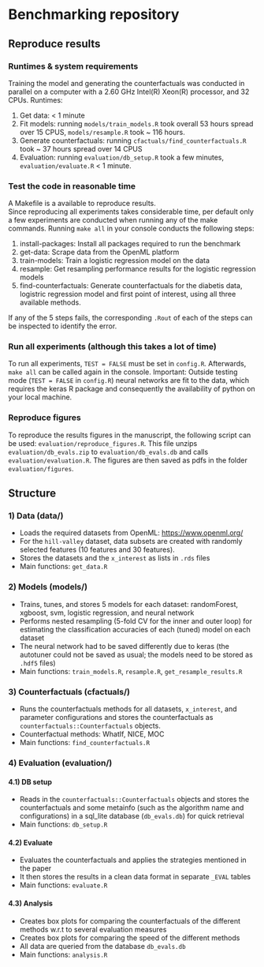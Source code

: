 # Benchmarking repository 

## Reproduce results 

###  Runtimes & system requirements
Training the model and generating the counterfactuals was conducted in parallel on a computer with a 2.60 GHz Intel(R) Xeon(R) processor, and 32 CPUs.
Runtimes: 
1) Get data: < 1 minute
2) Fit models: running `models/train_models.R` took overall 53 hours spread over 15 CPUS, `models/resample.R` took ~ 116 hours.
3) Generate counterfactuals: running `cfactuals/find_counterfactuals.R` took ~ 37 hours spread over 14 CPUS
4) Evaluation: running `evaluation/db_setup.R` took a few minutes, `evaluation/evaluate.R` < 1 minute.

### Test the code in reasonable time
A Makefile is a available to reproduce results.  
Since reproducing all experiments takes considerable time, per default only a few experiments are conducted when running any of the make commands. 
Running `make all` in your console conducts the following steps: 
1) install-packages: Install all packages required to run the benchmark
2) get-data: Scrape data from the OpenML platform
3) train-models: Train a logistic regression model on the data
4) resample: Get resampling performance results for the logistic regression models
5) find-counterfactuals: Generate counterfactuals for the diabetis data, logistric regression model and first point of interest, using all three available methods.

If any of the 5 steps fails, the corresponding `.Rout` of each of the steps can be inspected to identify the error. 

### Run all experiments (although this takes a lot of time)
To run all experiments, `TEST = FALSE` must be set in `config.R`. Afterwards, `make all` can be called again in the console.
Important: Outside testing mode (`TEST = FALSE` in `config.R`) neural networks are fit to the data, which requires the keras R package and consequently the availability of python on your local machine. 

### Reproduce figures 
To reproduce the results figures in the manuscript, the following script can be used: `evaluation/reproduce_figures.R`. 
This file unzips `evaluation/db_evals.zip` to `evaluation/db_evals.db` and calls `evaluation/evaluation.R`. 
The figures are then saved as pdfs in the folder `evaluation/figures`. 

## Structure

### 1) Data (data/)

- Loads the required datasets from OpenML: https://www.openml.org/
- For the `hill-valley` dataset, data subsets are created with randomly selected features (10 features and 30 features).
- Stores the datasets and the `x_interest` as lists in `.rds` files
- Main functions: `get_data.R`

### 2) Models (models/)

- Trains, tunes, and stores 5 models for each dataset: randomForest, xgboost, svm, logistic regression, and neural network
- Performs nested resampling (5-fold CV for the inner and outer loop) for estimating the classification accuracies of each (tuned) model on each dataset
- The neural network had to be saved differently due to keras (the autotuner could not be saved as usual; the models need to be stored as `.hdf5` files)
- Main functions: `train_models.R`, `resample.R`, `get_resample_results.R`

### 3) Counterfactuals (cfactuals/)

- Runs the counterfactuals methods for all datasets, `x_interest`, and parameter configurations and stores the counterfactuals as `counterfactuals::Counterfactuals` objects.
- Counterfactual methods: WhatIf, NICE, MOC
- Main functions: `find_counterfactuals.R`

### 4) Evaluation (evaluation/)

#### 4.1) DB setup

- Reads in the `counterfactuals::Counterfactuals` objects and stores the counterfactuals and some metainfo (such as the algorithm name and configurations)
in a sql_lite database (`db_evals.db`) for quick retrieval
- Main functions: `db_setup.R`

#### 4.2) Evaluate

- Evaluates the counterfactuals and applies the strategies mentioned in the paper
- It then stores the results in a clean data format in separate `_EVAL` tables
- Main functions: `evaluate.R`

#### 4.3) Analysis

- Creates box plots for comparing the counterfactuals of the different methods w.r.t to several evaluation measures
- Creates box plots for comparing the speed of the different methods
- All data are queried from the database `db_evals.db`
- Main functions: `analysis.R`




